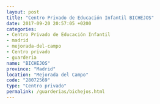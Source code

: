 ```yaml
---
layout: post
title: "Centro Privado de Educación Infantil BICHEJOS"
date: 2017-09-20 20:57:05 +0200
categories:
- Centro Privado de Educación Infantil
- madrid
- mejorada-del-campo
- Centro privado
- guarderia
name: "BICHEJOS"
province: "Madrid"
location: "Mejorada del Campo"
code: "28072569"
type: "Centro privado"
permalink: /guarderias/bichejos.html
---
```


